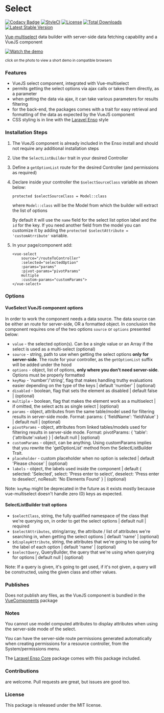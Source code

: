 <!--h-->
# Select
[![Codacy Badge](https://api.codacy.com/project/badge/Grade/c6799b0705d34fdab5cd100e7cfe6312)](https://www.codacy.com/app/laravel-enso/Select?utm_source=github.com&utm_medium=referral&utm_content=laravel-enso/Select&utm_campaign=badger)
[![StyleCI](https://styleci.io/repos/85489940/shield?branch=master)](https://styleci.io/repos/85489940)
[![License](https://poser.pugx.org/laravel-enso/select/license)](https://https://packagist.org/packages/laravel-enso/select)
[![Total Downloads](https://poser.pugx.org/laravel-enso/select/downloads)](https://packagist.org/packages/laravel-enso/select)
[![Latest Stable Version](https://poser.pugx.org/laravel-enso/select/version)](https://packagist.org/packages/laravel-enso/select)
<!--/h-->

[Vue-multiselect](https://github.com/monterail/vue-multiselect) data builder with server-side data fetching capability and a VueJS component

[![Watch the demo](https://laravel-enso.github.io/select/screenshots/bulma_031.png)](https://laravel-enso.github.io/select/videos/bulma_demo_01.webm)

<sup>click on the photo to view a short demo in compatible browsers</sup>

### Features

- VueJS select component, integrated with Vue-multiselect
- permits getting the select options via ajax calls or takes them directly, as a parameter
- when getting the data via ajax, it can take various parameters for results filtering
- for the back-end, the packages comes with a trait for easy retrieval and formatting of the data 
as expected by the VueJS component
- CSS styling is in line with the [Laravel Enso](https://github.com/laravel-enso/Enso) style

### Installation Steps

1. The VueJS component is already included in the Enso install and should not require any additional installation steps

2. Use the `SelectListBuilder` trait in your desired Controller

3. Define a `getOptionList` route for the desired Controller (and permissions as required)

4. Declare inside your controller the `$selectSourceClass` variable as shown below:
	
	`protected $selectSourceClass = Model::class`
	
	where `Model::class` will be the Model from which the builder will extract the list of options
	
	By default it will use the `name` field for the select list option label and the `id` for the key.
	If you need another field from the model you can customize it by adding the `protected $selectAttribute = 'customAtrribute'` variable.

5. In your page/component add:

    ```
    <vue-select 
        source="/routeToController"        
        :selected="selectedOption"
        :params="params"
        :pivot-params="pivotParams"
        multiple
        :custom-params="customParams">
    </vue-select>
    ```

### Options

#### VueSelect VueJS component options 

In order to work the component needs a data source. The data source can be either an route for server-side, OR a formatted object.
In conclusion the component requires one of the two options `source` or `options` presented below:

- `value` - the selected option(s). Can be a single value or an Array if the select is used as a multi-select (optional)
- `source` - string, path to use when getting the select options **only for server-side**. 
The route for your controller, as the `getOptionList` suffix will be added under the hood
- `options` - object, list of options, **only where you don't need server-side**. Options must be properly formatted
- `keyMap` - 'number'/'string', flag that makes handling truthy evaluations easier depending on the type of the keys | default 'number' | (optional)  
- `disabled` - boolean, flag that sets the element as disabled | default false | (optional)
- `multiple` - boolean, flag that makes the element work as a multiselect | if omitted, the select acts as single select | (optional)
- `params` - object, attributes from the same table/model used for filtering results in server-side mode. 
Format: params: { 'fieldName': 'fieldValue' } | default null | (optional)
- `pivotParams` - object, attributes from linked tables/models used for filtering results in server-side mode. 
Format: pivotParams: { 'table': {'attribute':value} } | default null | (optional)
- `customParams` - object, can be anything. 
Using customParams implies that you rewrite the 'getOptionList' method from the SelectListBuilder Trait. 
- `placeholder` - custom placeholder when no option is selected | default 'Please choose' | (optional)
- `labels` - object, the labels used inside the component | default { selected: 'Selected', select: 'Press enter to select', deselect: 'Press enter to deselect', noResult: 'No Elements Found' } | (optional)

Note: `keyMap` might be deprecated in the future as it exists mostly because vue-multiselect doesn't handle zero (0) keys as expected.

#### SelectListBuilder trait options

- `$selectClass`, string, the fully qualified namespace of the class that we're querying on, in order to get the select options | default null | required
- `$selectAttributes`, string/array, the attribute / list of attributes we're searching in, when getting the select options | default 'name' | (optional) 
- `$displayAttribute`, string, the attributes that we're going to be using for the label of each option | default 'name' | (optional)
- `$selectQuery`, QueryBuilder, the query that we're using when querying for options | default null | (optional)

Note: If a query is given, it's going to get used, if it's not given, a query will be constructed, using the given class and other values.

### Publishes

Does not publish any files, as the VueJS component is bundled in the [VueComponents](https://github.com/laravel-enso/VueComponents) package

### Notes

You cannot use model computed attributes to display attributes when using the server-side mode of the select.

You can have the server-side route permissions generated automatically when creating permissions for a resource controller, from the System/permissions menu.

The [Laravel Enso Core](https://github.com/laravel-enso/Core) package comes with this package included.

<!--h-->
### Contributions

are welcome. Pull requests are great, but issues are good too.

### License

This package is released under the MIT license.
<!--/h-->